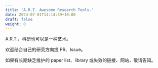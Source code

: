 ```yaml
---
title: 'A.R.T. Awesome Research Tools.'
date: 2024-07-01T14:14:39+10:00
draft: false
weight: 0
---
```



A.R.T.，科研也可以是一种艺术。

欢迎结合自己的研究方向提 PR、Issue。

如果有长期缺乏维护的 paper list、library 或失效的链接、网站，敬请告知。
